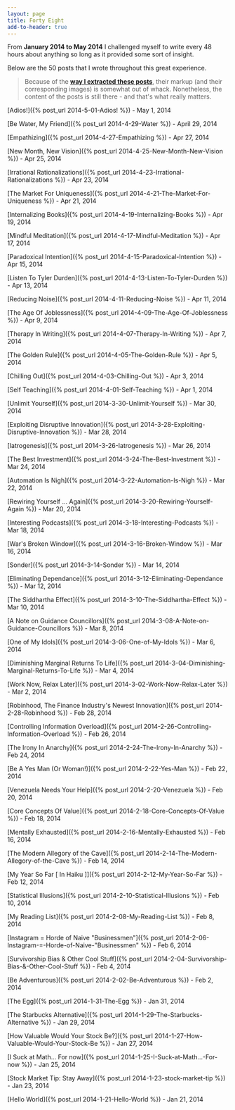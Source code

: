```yaml
---
layout: page
title: Forty Eight
add-to-header: true
---
```


From **January 2014 to May 2014** I challenged myself to write every 48 hours about anything so long as it provided some sort of insight.

Below are the 50 posts that I wrote throughout this great experience.

> Because of the **[way I extracted these posts](http://giorgiodelgado.ca/2015/07/30/soup/)**, their markup (and their corresponding images) is somewhat out of whack. Nonetheless, the content of the posts is still there - and that's what really matters.


[Adios!]({% post_url 2014-5-01-Adios! %}) - May 1, 2014



[Be Water, My Friend]({% post_url 2014-4-29-Water %}) - April 29, 2014



[Empathizing]({% post_url 2014-4-27-Empathizing %}) - Apr 27, 2014



[New Month, New Vision]({% post_url 2014-4-25-New-Month-New-Vision %}) - Apr 25, 2014



[Irrational Rationalizations]({% post_url 2014-4-23-Irrational-Rationalizations %}) - Apr 23, 2014



[The Market For Uniqueness]({% post_url 2014-4-21-The-Market-For-Uniqueness %}) - Apr 21, 2014



[Internalizing Books]({% post_url 2014-4-19-Internalizing-Books %}) - Apr 19, 2014



[Mindful Meditation]({% post_url 2014-4-17-Mindful-Meditation %}) - Apr 17, 2014



[Paradoxical Intention]({% post_url 2014-4-15-Paradoxical-Intention %}) - Apr 15, 2014



[Listen To Tyler Durden]({% post_url 2014-4-13-Listen-To-Tyler-Durden %}) - Apr 13, 2014



[Reducing Noise]({% post_url 2014-4-11-Reducing-Noise %}) - Apr 11, 2014



[The Age Of Joblessness]({% post_url 2014-4-09-The-Age-Of-Joblessness %}) - Apr 9, 2014



[Therapy In Writing]({% post_url 2014-4-07-Therapy-In-Writing %}) - Apr 7, 2014



[The Golden Rule]({% post_url 2014-4-05-The-Golden-Rule %}) - Apr 5, 2014



[Chilling Out]({% post_url 2014-4-03-Chilling-Out %}) - Apr 3, 2014



[Self Teaching]({% post_url 2014-4-01-Self-Teaching %}) - Apr 1, 2014



[Unlimit Yourself]({% post_url 2014-3-30-Unlimit-Yourself %}) - Mar 30, 2014



[Exploiting Disruptive Innovation]({% post_url 2014-3-28-Exploiting-Disruptive-Innovation %}) - Mar 28, 2014



[Iatrogenesis]({% post_url 2014-3-26-Iatrogenesis %}) - Mar 26, 2014



[The Best Investment]({% post_url 2014-3-24-The-Best-Investment %}) - Mar 24, 2014



[Automation Is Nigh]({% post_url 2014-3-22-Automation-Is-Nigh %}) - Mar 22, 2014



[Rewiring Yourself ... Again]({% post_url 2014-3-20-Rewiring-Yourself-Again %}) - Mar 20, 2014



[Interesting Podcasts]({% post_url 2014-3-18-Interesting-Podcasts %}) - Mar 18, 2014



[War's Broken Window]({% post_url 2014-3-16-Broken-Window %}) - Mar 16, 2014



[Sonder]({% post_url 2014-3-14-Sonder %}) - Mar 14, 2014



[Eliminating Dependance]({% post_url 2014-3-12-Eliminating-Dependance %}) - Mar 12, 2014



[The Siddhartha Effect]({% post_url 2014-3-10-The-Siddhartha-Effect %}) - Mar 10, 2014



[A Note on Guidance Councillors]({% post_url 2014-3-08-A-Note-on-Guidance-Councillors %}) - Mar 8, 2014



[One of My Idols]({% post_url 2014-3-06-One-of-My-Idols %}) - Mar 6, 2014



[Diminishing Marginal Returns To Life]({% post_url 2014-3-04-Diminishing-Marginal-Returns-To-Life %}) - Mar 4, 2014



[Work Now, Relax Later]({% post_url 2014-3-02-Work-Now-Relax-Later %}) - Mar 2, 2014



[Robinhood, The Finance Industry's Newest Innovation]({% post_url 2014-2-28-Robinhood %}) - Feb 28, 2014



[Controlling Information Overload]({% post_url 2014-2-26-Controlling-Information-Overload %}) - Feb 26, 2014



[The Irony In Anarchy]({% post_url 2014-2-24-The-Irony-In-Anarchy %}) - Feb 24, 2014



[Be A Yes Man (Or Woman!)]({% post_url 2014-2-22-Yes-Man %}) - Feb 22, 2014



[Venezuela Needs Your Help]({% post_url 2014-2-20-Venezuela %}) - Feb 20, 2014



[Core Concepts Of Value]({% post_url 2014-2-18-Core-Concepts-Of-Value %}) - Feb 18, 2014



[Mentally Exhausted]({% post_url 2014-2-16-Mentally-Exhausted %}) - Feb 16, 2014



[The Modern Allegory of the Cave]({% post_url 2014-2-14-The-Modern-Allegory-of-the-Cave %}) - Feb 14, 2014



[My Year So Far [ In Haiku ]]({% post_url 2014-2-12-My-Year-So-Far %}) - Feb 12, 2014


[Statistical Illusions]({% post_url 2014-2-10-Statistical-Illusions %}) - Feb 10, 2014


[My Reading List]({% post_url 2014-2-08-My-Reading-List %}) - Feb 8, 2014


[Instagram = Horde of Naive "Businessmen"]({% post_url 2014-2-06-Instagram-=-Horde-of-Naive-"Businessmen" %}) - Feb 6, 2014


[Survivorship Bias & Other Cool Stuff]({% post_url 2014-2-04-Survivorship-Bias-&-Other-Cool-Stuff %}) - Feb 4, 2014



[Be Adventurous]({% post_url 2014-2-02-Be-Adventurous %}) - Feb 2, 2014



[The Egg]({% post_url 2014-1-31-The-Egg %}) - Jan 31, 2014


[The Starbucks Alternative]({% post_url 2014-1-29-The-Starbucks-Alternative %}) - Jan 29, 2014



[How Valuable Would Your Stock Be?]({% post_url 2014-1-27-How-Valuable-Would-Your-Stock-Be %}) - Jan 27, 2014



[I Suck at Math... For now]({% post_url 2014-1-25-I-Suck-at-Math...-For-now %}) - Jan 25, 2014



[Stock Market Tip: Stay Away]({% post_url 2014-1-23-stock-market-tip %}) - Jan 23, 2014



[Hello World]({% post_url 2014-1-21-Hello-World %}) - Jan 21, 2014
